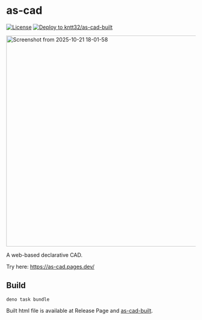 # as-cad

[![License](https://img.shields.io/badge/License-MIT-blue)](https://github.com/kntt32/ferrum/blob/main/LICENSE)
[![Deploy to kntt32/as-cad-built](https://github.com/kntt32/as-cad/actions/workflows/deploy.yml/badge.svg)](https://github.com/kntt32/as-cad/actions/workflows/deploy.yml)

<img width="806" height="561" alt="Screenshot from 2025-10-21 18-01-58" src="https://github.com/user-attachments/assets/dab46d43-46bf-4f31-b0d0-15ac9b56e5ca" />

A web-based declarative CAD.

Try here: https://as-cad.pages.dev/

## Build

```
deno task bundle
```

Built html file is available at Release Page and
[as-cad-built](https://github.com/kntt32/as-cad-built).
